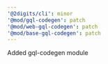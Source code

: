 ```yaml
---
'@2digits/cli': minor
'@mod/gql-codegen': patch
'@mod/web-gql-codegen': patch
'@mod/base-gql-codegen': patch
---
```


Added gql-codegen module
